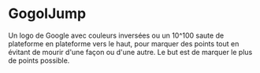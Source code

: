 # GogolJump
Un logo de Google avec couleurs inversées ou un 10^100 
saute de plateforme en plateforme vers le haut, pour marquer des points
tout en évitant de mourir d'une façon ou d'une autre. Le but est de marquer le plus
de points possible.
